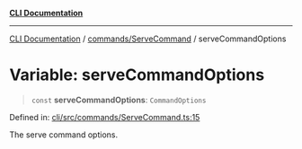 [**CLI Documentation**](../../../README.md)

***

[CLI Documentation](../../../README.md) / [commands/ServeCommand](../README.md) / serveCommandOptions

# Variable: serveCommandOptions

> `const` **serveCommandOptions**: `CommandOptions`

Defined in: [cli/src/commands/ServeCommand.ts:15](https://github.com/stonemjs/cli/blob/83156d7f07cad6e0545ad29ba32878fdd248ede2/src/commands/ServeCommand.ts#L15)

The serve command options.
